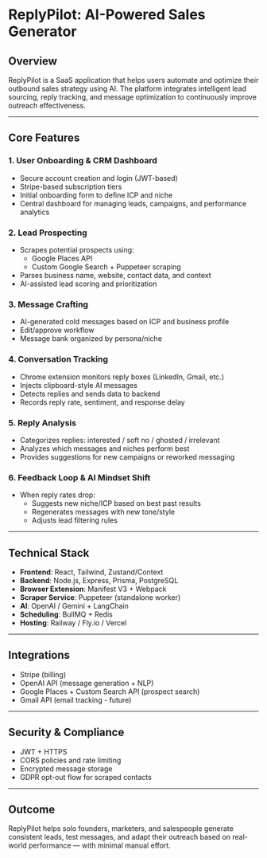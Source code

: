 # ReplyPilot: AI-Powered Sales Generator

## Overview
ReplyPilot is a SaaS application that helps users automate and optimize their outbound sales strategy using AI. The platform integrates intelligent lead sourcing, reply tracking, and message optimization to continuously improve outreach effectiveness.

---

## Core Features

### 1. **User Onboarding & CRM Dashboard**
- Secure account creation and login (JWT-based)
- Stripe-based subscription tiers
- Initial onboarding form to define ICP and niche
- Central dashboard for managing leads, campaigns, and performance analytics

### 2. **Lead Prospecting**
- Scrapes potential prospects using:
  - Google Places API
  - Custom Google Search + Puppeteer scraping
- Parses business name, website, contact data, and context
- AI-assisted lead scoring and prioritization

### 3. **Message Crafting**
- AI-generated cold messages based on ICP and business profile
- Edit/approve workflow
- Message bank organized by persona/niche

### 4. **Conversation Tracking**
- Chrome extension monitors reply boxes (LinkedIn, Gmail, etc.)
- Injects clipboard-style AI messages
- Detects replies and sends data to backend
- Records reply rate, sentiment, and response delay

### 5. **Reply Analysis**
- Categorizes replies: interested / soft no / ghosted / irrelevant
- Analyzes which messages and niches perform best
- Provides suggestions for new campaigns or reworked messaging

### 6. **Feedback Loop & AI Mindset Shift**
- When reply rates drop:
  - Suggests new niche/ICP based on best past results
  - Regenerates messages with new tone/style
  - Adjusts lead filtering rules

---

## Technical Stack
- **Frontend**: React, Tailwind, Zustand/Context
- **Backend**: Node.js, Express, Prisma, PostgreSQL
- **Browser Extension**: Manifest V3 + Webpack
- **Scraper Service**: Puppeteer (standalone worker)
- **AI**: OpenAI / Gemini + LangChain
- **Scheduling**: BullMQ + Redis
- **Hosting**: Railway / Fly.io / Vercel

---

## Integrations
- Stripe (billing)
- OpenAI API (message generation + NLP)
- Google Places + Custom Search API (prospect search)
- Gmail API (email tracking - future)

---

## Security & Compliance
- JWT + HTTPS
- CORS policies and rate limiting
- Encrypted message storage
- GDPR opt-out flow for scraped contacts

---

## Outcome
ReplyPilot helps solo founders, marketers, and salespeople generate consistent leads, test messages, and adapt their outreach based on real-world performance — with minimal manual effort.

